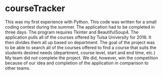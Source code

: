 # courseTracker
This was my first experience with Python. This code was written for a small coding contest during the summer.
The application had to be completed in three days. The program requires Tkinter and BeautifulSoup4.
The application pulls all of the courses offered by Tulsa University for 2016. It then divides them all up based on department. The goal of the project was to be able to search all of the courses offered to find a course that suits the students desired needs (department, course level, start and end time, etc.) My team did not complete the project. We did, however, win the competition because of our idea and completion of the application in comparison to other teams.